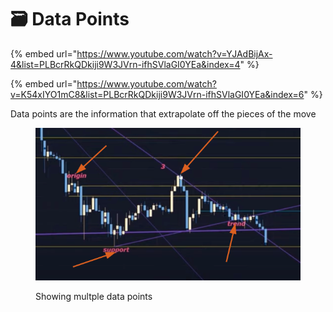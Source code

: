 # 🗃 Data Points

{% embed url="https://www.youtube.com/watch?v=YJAdBijAx-4&list=PLBcrRkQDkiji9W3JVrn-ifhSVlaGI0YEa&index=4" %}

{% embed url="https://www.youtube.com/watch?v=K54xIYO1mC8&list=PLBcrRkQDkiji9W3JVrn-ifhSVlaGI0YEa&index=6" %}

Data points are the information that extrapolate off the pieces of the move

<figure><img src="../../.gitbook/assets/image (2).png" alt=""><figcaption><p>Showing multple data points</p></figcaption></figure>





